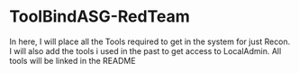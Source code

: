 # ToolBindASG-RedTeam
In here, I will place all the Tools required to get in the system for just Recon. I will also add the tools i used in the past to get access to LocalAdmin. All tools will be linked in the README
